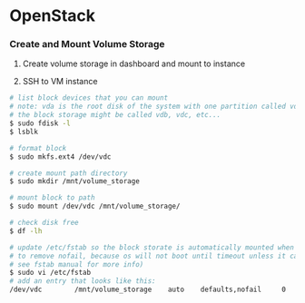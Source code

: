# OpenStack

### Create and Mount Volume Storage
1. Create volume storage in dashboard and mount to instance

2. SSH to VM instance
```sh
# list block devices that you can mount
# note: vda is the root disk of the system with one partition called vda1
# the block storage might be called vdb, vdc, etc...
$ sudo fdisk -l
$ lsblk

# format block
$ sudo mkfs.ext4 /dev/vdc

# create mount path directory
$ sudo mkdir /mnt/volume_storage

# mount block to path
$ sudo mount /dev/vdc /mnt/volume_storage/

# check disk free 
$ df -lh

# update /etc/fstab so the block storate is automatically mounted when rebooted (you might want 
# to remove nofail, because os will not boot until timeout unless it can mount the device.  
# see fstab manual for more info)
$ sudo vi /etc/fstab
# add an entry that looks like this: 
/dev/vdc        /mnt/volume_storage    auto    defaults,nofail     0       0

```
